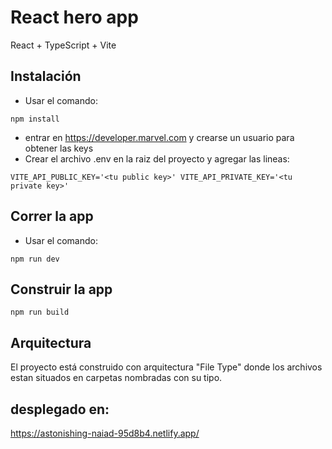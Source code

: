# React hero app
React + TypeScript + Vite

## Instalación
 
- Usar el comando:

`npm install `

- entrar en https://developer.marvel.com y crearse un usuario para obtener las keys
- Crear el archivo .env en la raiz del proyecto y agregar las lineas:

`VITE_API_PUBLIC_KEY='<tu public key>'
VITE_API_PRIVATE_KEY='<tu private key>'`

## Correr la app

- Usar el comando:

`npm run dev`

## Construir la app

`npm run build`

## Arquitectura

El proyecto está construido con arquitectura "File Type" donde los archivos
estan situados en carpetas nombradas con su tipo.

## desplegado en:

https://astonishing-naiad-95d8b4.netlify.app/